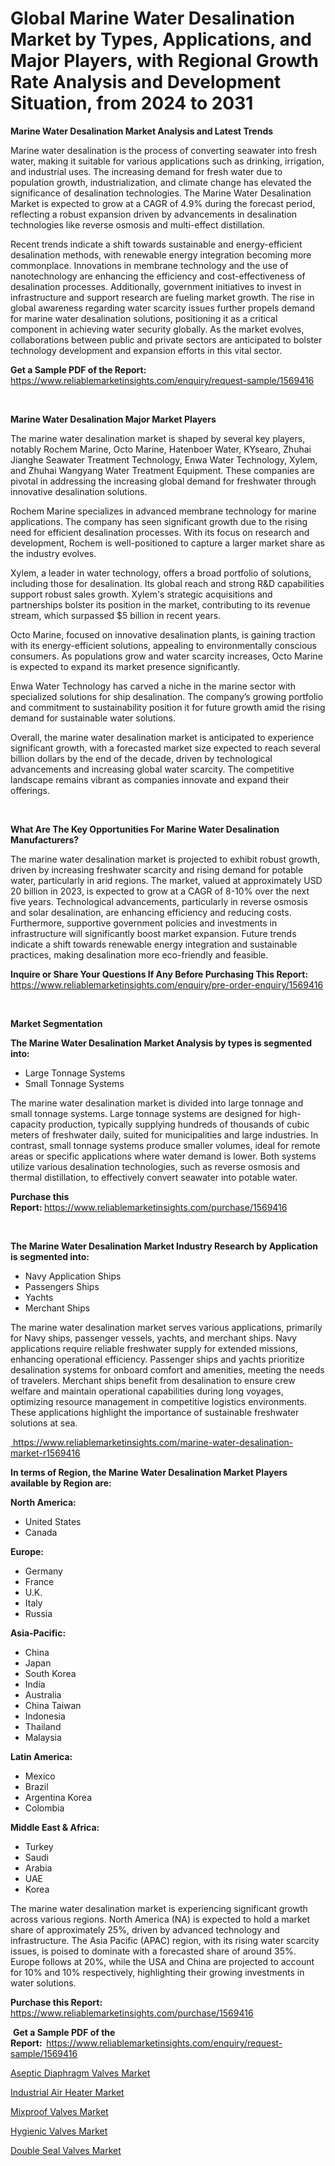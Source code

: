 <p><h1>Global Marine Water Desalination Market by Types, Applications, and Major Players, with Regional Growth Rate Analysis and Development Situation, from 2024 to 2031</h1></p><p><strong>Marine Water Desalination Market Analysis and Latest Trends</strong></p>
<p><p>Marine water desalination is the process of converting seawater into fresh water, making it suitable for various applications such as drinking, irrigation, and industrial uses. The increasing demand for fresh water due to population growth, industrialization, and climate change has elevated the significance of desalination technologies. The Marine Water Desalination Market is expected to grow at a CAGR of 4.9% during the forecast period, reflecting a robust expansion driven by advancements in desalination technologies like reverse osmosis and multi-effect distillation.</p><p>Recent trends indicate a shift towards sustainable and energy-efficient desalination methods, with renewable energy integration becoming more commonplace. Innovations in membrane technology and the use of nanotechnology are enhancing the efficiency and cost-effectiveness of desalination processes. Additionally, government initiatives to invest in infrastructure and support research are fueling market growth. The rise in global awareness regarding water scarcity issues further propels demand for marine water desalination solutions, positioning it as a critical component in achieving water security globally. As the market evolves, collaborations between public and private sectors are anticipated to bolster technology development and expansion efforts in this vital sector.</p></p>
<p><strong>Get a Sample PDF of the Report:&nbsp;</strong> <a href="https://www.reliablemarketinsights.com/enquiry/request-sample/1569416?utm_campaign=1739&utm_medium=2&utm_source=Github&utm_content=ia&utm_term=14102024&utm_id=marine-water-desalination">https://www.reliablemarketinsights.com/enquiry/request-sample/1569416</a></p>
<p>&nbsp;</p>
<p><strong>Marine Water Desalination Major Market Players</strong></p>
<p><p>The marine water desalination market is shaped by several key players, notably Rochem Marine, Octo Marine, Hatenboer Water, KYsearo, Zhuhai Jianghe Seawater Treatment Technology, Enwa Water Technology, Xylem, and Zhuhai Wangyang Water Treatment Equipment. These companies are pivotal in addressing the increasing global demand for freshwater through innovative desalination solutions.</p><p>Rochem Marine specializes in advanced membrane technology for marine applications. The company has seen significant growth due to the rising need for efficient desalination processes. With its focus on research and development, Rochem is well-positioned to capture a larger market share as the industry evolves.</p><p>Xylem, a leader in water technology, offers a broad portfolio of solutions, including those for desalination. Its global reach and strong R&D capabilities support robust sales growth. Xylem's strategic acquisitions and partnerships bolster its position in the market, contributing to its revenue stream, which surpassed $5 billion in recent years.</p><p>Octo Marine, focused on innovative desalination plants, is gaining traction with its energy-efficient solutions, appealing to environmentally conscious consumers. As populations grow and water scarcity increases, Octo Marine is expected to expand its market presence significantly.</p><p>Enwa Water Technology has carved a niche in the marine sector with specialized solutions for ship desalination. The company’s growing portfolio and commitment to sustainability position it for future growth amid the rising demand for sustainable water solutions.</p><p>Overall, the marine water desalination market is anticipated to experience significant growth, with a forecasted market size expected to reach several billion dollars by the end of the decade, driven by technological advancements and increasing global water scarcity. The competitive landscape remains vibrant as companies innovate and expand their offerings.</p></p>
<p>&nbsp;</p>
<p><strong>What Are The Key Opportunities For Marine Water Desalination Manufacturers?</strong></p>
<p><p>The marine water desalination market is projected to exhibit robust growth, driven by increasing freshwater scarcity and rising demand for potable water, particularly in arid regions. The market, valued at approximately USD 20 billion in 2023, is expected to grow at a CAGR of 8-10% over the next five years. Technological advancements, particularly in reverse osmosis and solar desalination, are enhancing efficiency and reducing costs. Furthermore, supportive government policies and investments in infrastructure will significantly boost market expansion. Future trends indicate a shift towards renewable energy integration and sustainable practices, making desalination more eco-friendly and feasible.</p></p>
<p><strong>Inquire or Share Your Questions If Any Before Purchasing This Report:</strong> <a href="https://www.reliablemarketinsights.com/enquiry/pre-order-enquiry/1569416?utm_campaign=1739&utm_medium=2&utm_source=Github&utm_content=ia&utm_term=14102024&utm_id=marine-water-desalination">https://www.reliablemarketinsights.com/enquiry/pre-order-enquiry/1569416</a></p>
<p>&nbsp;</p>
<p><strong>Market Segmentation</strong></p>
<p><strong>The Marine Water Desalination Market Analysis by types is segmented into:</strong></p>
<p><ul><li>Large Tonnage Systems</li><li>Small Tonnage Systems</li></ul></p>
<p><p>The marine water desalination market is divided into large tonnage and small tonnage systems. Large tonnage systems are designed for high-capacity production, typically supplying hundreds of thousands of cubic meters of freshwater daily, suited for municipalities and large industries. In contrast, small tonnage systems produce smaller volumes, ideal for remote areas or specific applications where water demand is lower. Both systems utilize various desalination technologies, such as reverse osmosis and thermal distillation, to effectively convert seawater into potable water.</p></p>
<p><strong>Purchase this Report:&nbsp;</strong><a href="https://www.reliablemarketinsights.com/purchase/1569416?utm_campaign=1739&utm_medium=2&utm_source=Github&utm_content=ia&utm_term=14102024&utm_id=marine-water-desalination">https://www.reliablemarketinsights.com/purchase/1569416</a></p>
<p>&nbsp;</p>
<p><strong>The Marine Water Desalination Market Industry Research by Application is segmented into:</strong></p>
<p><ul><li>Navy Application Ships</li><li>Passengers Ships</li><li>Yachts</li><li>Merchant Ships</li></ul></p>
<p><p>The marine water desalination market serves various applications, primarily for Navy ships, passenger vessels, yachts, and merchant ships. Navy applications require reliable freshwater supply for extended missions, enhancing operational efficiency. Passenger ships and yachts prioritize desalination systems for onboard comfort and amenities, meeting the needs of travelers. Merchant ships benefit from desalination to ensure crew welfare and maintain operational capabilities during long voyages, optimizing resource management in competitive logistics environments. These applications highlight the importance of sustainable freshwater solutions at sea.</p></p>
<p><a href="https://www.reliablemarketinsights.com/marine-water-desalination-market-r1569416?utm_campaign=1739&utm_medium=2&utm_source=Github&utm_content=ia&utm_term=14102024&utm_id=marine-water-desalination">&nbsp;https://www.reliablemarketinsights.com/marine-water-desalination-market-r1569416</a></p>
<p><strong>In terms of Region, the Marine Water Desalination Market Players available by Region are:</strong></p>
<p>
    <p> <strong> North America: </strong>
        <ul>
            <li>United States</li>
            <li>Canada</li>
        </ul>
        </p> 
    <p> <strong> Europe: </strong>
        <ul>
            <li>Germany</li>
            <li>France</li>
            <li>U.K.</li>
            <li>Italy</li>
            <li>Russia</li>
        </ul>
        </p> 
    <p> <strong> Asia-Pacific: </strong>
        <ul>
            <li>China</li>
            <li>Japan</li>
            <li>South Korea</li>
            <li>India</li>
            <li>Australia</li>
            <li>China Taiwan</li>
            <li>Indonesia</li>
            <li>Thailand</li>
            <li>Malaysia</li>
        </ul>
        </p> 
    <p> <strong> Latin America: </strong>
        <ul>
            <li>Mexico</li>
            <li>Brazil</li>
            <li>Argentina Korea</li>
            <li>Colombia</li>
        </ul>
        </p> 
    <p> <strong> Middle East & Africa: </strong>
        <ul>
            <li>Turkey</li>
            <li>Saudi</li>
            <li>Arabia</li>
            <li>UAE</li>
            <li>Korea</li>
        </ul>
    </p>
    </p>
<p><p>The marine water desalination market is experiencing significant growth across various regions. North America (NA) is expected to hold a market share of approximately 25%, driven by advanced technology and infrastructure. The Asia Pacific (APAC) region, with its rising water scarcity issues, is poised to dominate with a forecasted share of around 35%. Europe follows at 20%, while the USA and China are projected to account for 10% and 10% respectively, highlighting their growing investments in water solutions.</p></p>
<p><strong>Purchase this Report: </strong><a href="https://www.reliablemarketinsights.com/purchase/1569416?utm_campaign=1739&utm_medium=2&utm_source=Github&utm_content=ia&utm_term=14102024&utm_id=marine-water-desalination">https://www.reliablemarketinsights.com/purchase/1569416</a></p>
<p>&nbsp;<strong>Get a Sample PDF of the Report:&nbsp;&nbsp;</strong><a href="https://www.reliablemarketinsights.com/enquiry/request-sample/1569416?utm_campaign=1739&utm_medium=2&utm_source=Github&utm_content=ia&utm_term=14102024&utm_id=marine-water-desalination">https://www.reliablemarketinsights.com/enquiry/request-sample/1569416</a></p>
<p><strong></strong></p>
<p><p><a href="https://www.linkedin.com/pulse/aseptic-diaphragm-valves-market-navigating-challenges-unlocking-c0qlf?trk=public_post_embed_feed-article-content&utm_campaign=1739&utm_medium=2&utm_source=Github&utm_content=ia&utm_term=14102024&utm_id=marine-water-desalination">Aseptic Diaphragm Valves Market</a></p><p><a href="https://www.linkedin.com/pulse/industrial-air-heater-market-evolution-future-outlook-forecasting-fzddf?trk=public_post_embed_feed-article-content&utm_campaign=1739&utm_medium=2&utm_source=Github&utm_content=ia&utm_term=14102024&utm_id=marine-water-desalination">Industrial Air Heater Market</a></p><p><a href="https://www.linkedin.com/pulse/emerging-mixproof-valves-market-opportunities-analysis-b40jf?trk=public_post_embed_feed-article-content&utm_campaign=1739&utm_medium=2&utm_source=Github&utm_content=ia&utm_term=14102024&utm_id=marine-water-desalination">Mixproof Valves Market</a></p><p><a href="https://www.linkedin.com/pulse/global-hygienic-valves-market-trends-analysis-future-w1fhf?trk=public_post_embed_feed-article-content&utm_campaign=1739&utm_medium=2&utm_source=Github&utm_content=ia&utm_term=14102024&utm_id=marine-water-desalination">Hygienic Valves Market</a></p><p><a href="https://www.linkedin.com/pulse/charting-future-comprehensive-analysis-global-double-seal-valves-quzcf?trk=public_post_embed_feed-article-content&utm_campaign=1739&utm_medium=2&utm_source=Github&utm_content=ia&utm_term=14102024&utm_id=marine-water-desalination">Double Seal Valves Market</a></p></p>